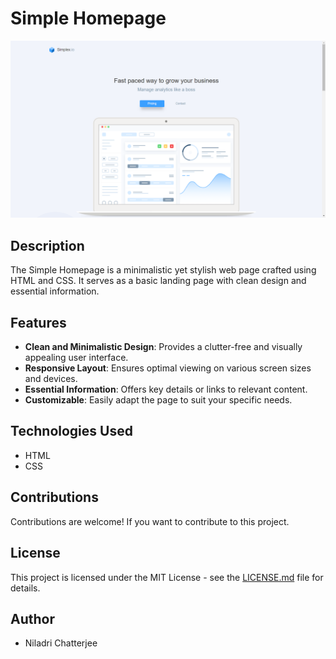 # Simple Homepage

![Homepage Screenshot](https://github.com/niladri-1/Simplex-landing-page/blob/main/Demo.png)

## Description

The Simple Homepage is a minimalistic yet stylish web page crafted using HTML and CSS. It serves as a basic landing page with clean design and essential information.

## Features

- **Clean and Minimalistic Design**: Provides a clutter-free and visually appealing user interface.
- **Responsive Layout**: Ensures optimal viewing on various screen sizes and devices.
- **Essential Information**: Offers key details or links to relevant content.
- **Customizable**: Easily adapt the page to suit your specific needs.

## Technologies Used

- HTML
- CSS


## Contributions

Contributions are welcome! If you want to contribute to this project.

## License

This project is licensed under the MIT License - see the [LICENSE.md](LICENSE.md) file for details.

## Author

- Niladri Chatterjee

